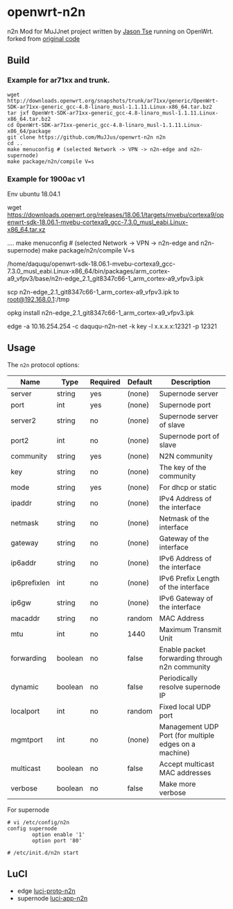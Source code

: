 # openwrt-n2n
n2n Mod for MuJJnet project written by [Jason Tse](https://github.com/MuJJus) running on OpenWrt.  
forked from [original code](https://svn.ntop.org/svn/ntop/trunk/n2n/n2n_v2)

## Build

### Example for ar71xx and trunk.
```
wget http://downloads.openwrt.org/snapshots/trunk/ar71xx/generic/OpenWrt-SDK-ar71xx-generic_gcc-4.8-linaro_musl-1.1.11.Linux-x86_64.tar.bz2
tar jxf OpenWrt-SDK-ar71xx-generic_gcc-4.8-linaro_musl-1.1.11.Linux-x86_64.tar.bz2
cd OpenWrt-SDK-ar71xx-generic_gcc-4.8-linaro_musl-1.1.11.Linux-x86_64/package
git clone https://github.com/MuJJus/openwrt-n2n n2n
cd ..
make menuconfig # (selected Network -> VPN -> n2n-edge and n2n-supernode)
make package/n2n/compile V=s
```

### Example for 1900ac v1 

Env  ubuntu 18.04.1

wget https://downloads.openwrt.org/releases/18.06.1/targets/mvebu/cortexa9/openwrt-sdk-18.06.1-mvebu-cortexa9_gcc-7.3.0_musl_eabi.Linux-x86_64.tar.xz

....
make menuconfig # (selected Network -> VPN -> n2n-edge and n2n-supernode)
make package/n2n/compile V=s


/home/daququ/openwrt-sdk-18.06.1-mvebu-cortexa9_gcc-7.3.0_musl_eabi.Linux-x86_64/bin/packages/arm_cortex-a9_vfpv3/base/n2n-edge_2.1_git8347c66-1_arm_cortex-a9_vfpv3.ipk


scp  n2n-edge_2.1_git8347c66-1_arm_cortex-a9_vfpv3.ipk  to root@192.168.0.1:/tmp

opkg install n2n-edge_2.1_git8347c66-1_arm_cortex-a9_vfpv3.ipk

edge   -a  10.16.254.254 -c daququ-n2n-net -k key -l x.x.x.x:12321 -p 12321



## Usage
The `n2n` protocol options:

Name          | Type    | Required | Default | Description
--------------|---------|----------|---------|------------------------------------------------
server        | string  | yes      | (none)  | Supernode server
port          | int     | yes      | (none)  | Supernode port
server2       | string  | no       | (none)  | Supernode server of slave
port2         | int     | no       | (none)  | Supernode port of slave
community     | string  | yes      | (none)  | N2N community
key           | string  | no       | (none)  | The key of the community
mode          | string  | yes      | (none)  | For dhcp or static
ipaddr        | string  | no       | (none)  | IPv4 Address of the interface
netmask       | string  | no       | (none)  | Netmask of the interface
gateway       | string  | no       | (none)  | Gateway of the interface
ip6addr       | string  | no       | (none)  | IPv6 Address of the interface
ip6prefixlen  | int     | no       | (none)  | IPv6 Prefix Length of the interface
ip6gw         | string  | no       | (none)  | IPv6 Gateway of the interface
macaddr       | string  | no       | random  | MAC Address
mtu           | int     | no       | 1440    | Maximum Transmit Unit
forwarding    | boolean | no       | false   | Enable packet forwarding through n2n community
dynamic       | boolean | no       | false   | Periodically resolve supernode IP
localport     | int     | no       | random  | Fixed local UDP port
mgmtport      | int     | no       | (none)  | Management UDP Port (for multiple edges on a machine)
multicast     | boolean | no       | false   | Accept multicast MAC addresses
verbose       | boolean | no       | false   | Make more verbose

For supernode
```
# vi /etc/config/n2n
config supernode
        option enable '1'
        option port '80'

# /etc/init.d/n2n start
```

## LuCI
* edge [luci-proto-n2n](https://github.com/MuJJus/luci-proto-n2n)
* supernode [luci-app-n2n](https://github.com/MuJJus/luci-app-n2n)
